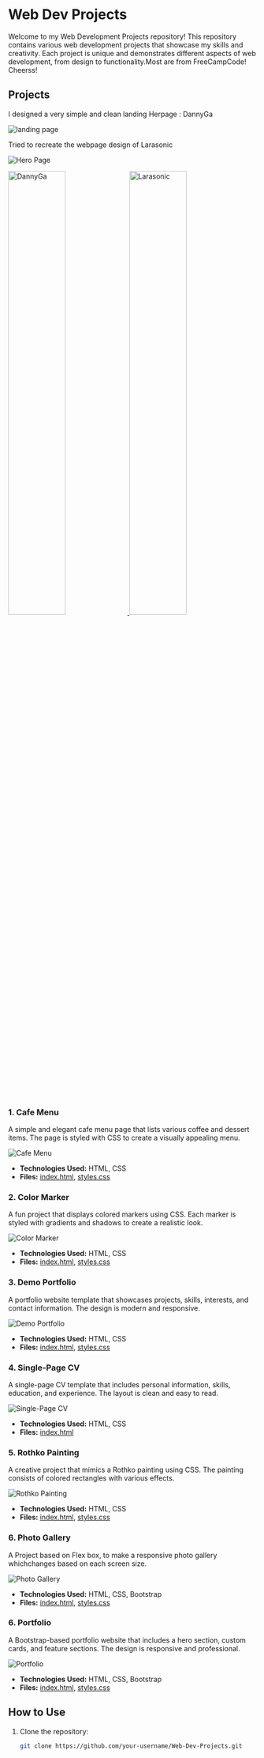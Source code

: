 # Web Dev Projects

Welcome to my Web Development Projects repository! This repository contains various web development projects that showcase my skills and creativity. Each project is unique and demonstrates different aspects of web development, from design to functionality.Most are from FreeCampCode! Cheerss!

## Projects

I designed a very simple and clean landing Herpage : DannyGa

![landing page](./Images/dannyGa.png)


Tried to recreate the webpage design of Larasonic

![Hero Page](./Images/Larasonic.png)

<p align="left">
  <a href='/CSS Project/project_heropage/'>
    <img width="48%" src="./Images/dannyGa.png" alt="DannyGa" />
  </a>
  <a href='/Frontend Projects/12-restricted-textarea/'>
    <img width="48%" src="./Images/Larasonic.png" alt="Larasonic" />
  </a>
</p>

### 1. Cafe Menu
A simple and elegant cafe menu page that lists various coffee and dessert items. The page is styled with CSS to create a visually appealing menu.

![Cafe Menu](./Images/Screenshot%202025-01-06%20010542.png)

- **Technologies Used:** HTML, CSS
- **Files:** [index.html](Cafe%20Menu/index.html), [styles.css](Cafe%20Menu/styles.css)

### 2. Color Marker
A fun project that displays colored markers using CSS. Each marker is styled with gradients and shadows to create a realistic look.

![Color Marker](path/to/color-marker-image.png)

- **Technologies Used:** HTML, CSS
- **Files:** [index.html](Color%20Marker/index.html), [styles.css](Color%20Marker/styles.css)

### 3. Demo Portfolio
A portfolio website template that showcases projects, skills, interests, and contact information. The design is modern and responsive.

![Demo Portfolio](path/to/demo-portfolio-image.png)

- **Technologies Used:** HTML, CSS
- **Files:** [index.html](demo%20-%20portfolio/index.html), [styles.css](demo%20-%20portfolio/styles.css)

### 4. Single-Page CV
A single-page CV template that includes personal information, skills, education, and experience. The layout is clean and easy to read.

![Single-Page CV](./Images/Screenshot%202025-01-06%20011323.png)

- **Technologies Used:** HTML, CSS
- **Files:** [index.html](Single-Page%20CV/index.html)

### 5. Rothko Painting
A creative project that mimics a Rothko painting using CSS. The painting consists of colored rectangles with various effects.

![Rothko Painting](./Images/Rothko%20Painting.png)

- **Technologies Used:** HTML, CSS
- **Files:** [index.html](Rothko%20Painting/index.html), [styles.css](Rothko%20Painting/styles.css)

### 6. Photo Gallery
A Project based on Flex box, to make a responsive photo gallery whichchanges based on each screen size.

![Photo Gallery](./Images/cat%20photo%20gallery.png.png)

- **Technologies Used:** HTML, CSS, Bootstrap
- **Files:** [index.html](./Photo%20Gallery/index.html), [styles.css](./Photo%20Gallery/styles.css)

### 6. Portfolio
A Bootstrap-based portfolio website that includes a hero section, custom cards, and feature sections. The design is responsive and professional.

![Portfolio](path/to/portfolio-image.png)

- **Technologies Used:** HTML, CSS, Bootstrap
- **Files:** [index.html](portfolio/index.html), [styles.css](portfolio/styles.css)


## How to Use

1. Clone the repository:
   ```sh
   git clone https://github.com/your-username/Web-Dev-Projects.git
